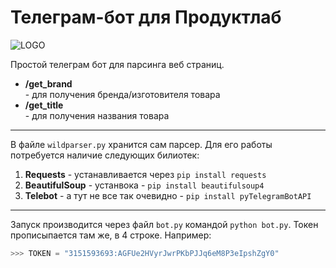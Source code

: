 # Телеграм-бот для Продуктлаб
![LOGO](https://programadoresbrasil.com.br/wp-content/uploads/2019/08/telegram.jpg "Telegram")

Простой телеграм бот для парсинга веб страниц. 

* **/get_brand** <article> - для получения бренда/изготовителя товара 
* **/get_title** <article> - для получения названия товара

___
  
В файле `wildparser.py` хранится сам парсер. Для его работы потребуется наличие следующих билиотек:
1. **Requests** - устанавливается через `pip install requests`
2. **BeautifulSoup** - устанвока - `pip install beautifulsoup4`
3. **Telebot** - а тут не все так очевидно - `pip install pyTelegramBotAPI`
  
___
  
Запуск производится через файл `bot.py` командой `python bot.py`. Токен прописыпается там же, в 4 строке. Например:
```python
>>> TOKEN = "3151593693:AGFUe2HVyrJwrPKbPJJq6eM8P3eIpshZgY0"
```

